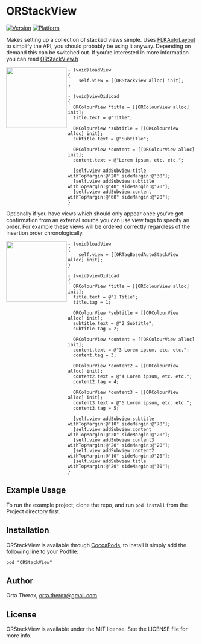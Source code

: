 # ORStackView

[![Version](http://cocoapod-badges.herokuapp.com/v/ORStackView/badge.png)](http://cocoadocs.org/docsets/ORStackView)
[![Platform](http://cocoapod-badges.herokuapp.com/p/ORStackView/badge.png)](http://cocoadocs.org/docsets/ORStackView)

Makes setting up a collection of stacked views simple.
Uses [FLKAutoLayout](https://github.com/dkduck/FLKAutoLayout) to simplify the API, you should probably be using it anyway. Depending on demand this can be switched out. If you're interested in more information you can read  [ORStackView.h](https://github.com/orta/ORStackView/blob/master/Classes/ios/ORStackView.h)

 <a href="https://github.com/orta/ORStackView/raw/master/web/simple.png"><img align="left" width="160" src="https://github.com/orta/ORStackView/raw/master/web/simple.png" /></a>

```objc
- (void)loadView
{
    self.view = [[ORStackView alloc] init];
}

- (void)viewDidLoad
{
  ORColourView *title = [[ORColourView alloc] init];
  title.text = @"Title";

  ORColourView *subtitle = [[ORColourView alloc] init];
  subtitle.text = @"Subtitle";

  ORColourView *content = [[ORColourView alloc] init];
  content.text = @"Lorem ipsum, etc. etc.";

  [self.view addSubview:title withTopMargin:@"20" sideMargin:@"30"];
  [self.view addSubview:subtitle withTopMargin:@"40" sideMargin:@"70"];
  [self.view addSubview:content withTopMargin:@"60" sideMargin:@"20"];
}
```

Optionally if you have views which should only appear once you've got confirmation from an external source you can use view tags to specify an order. For example these views will be ordered correctly regardless of the insertion order chronologically.

 <a href="https://github.com/orta/ORStackView/raw/master/web/tagged.png"><img align="left" width="160" src="https://github.com/orta/ORStackView/raw/master/web/tagged.png" /></a>

``` objc
- (void)loadView
{
    self.view = [[ORTagBasedAutoStackView alloc] init];
}

- (void)viewDidLoad
{
  ORColourView *title = [[ORColourView alloc] init];
  title.text = @"1 Title";
  title.tag = 1;

  ORColourView *subtitle = [[ORColourView alloc] init];
  subtitle.text = @"2 Subtitle";
  subtitle.tag = 2;

  ORColourView *content = [[ORColourView alloc] init];
  content.text = @"3 Lorem ipsum, etc. etc.";
  content.tag = 3;

  ORColourView *content2 = [[ORColourView alloc] init];
  content2.text = @"4 Lorem ipsum, etc. etc.";
  content2.tag = 4;

  ORColourView *content3 = [[ORColourView alloc] init];
  content3.text = @"5 Lorem ipsum, etc. etc.";
  content3.tag = 5;

  [self.view addSubview:subtitle withTopMargin:@"10" sideMargin:@"70"];
  [self.view addSubview:content withTopMargin:@"20" sideMargin:@"20"];
  [self.view addSubview:content3 withTopMargin:@"20" sideMargin:@"20"];
  [self.view addSubview:content2 withTopMargin:@"10" sideMargin:@"20"];
  [self.view addSubview:title withTopMargin:@"20" sideMargin:@"30"];
}
```

## Example Usage

To run the example project; clone the repo, and run `pod install` from the Project directory first.


## Installation

ORStackView is available through [CocoaPods](http://cocoapods.org), to install
it simply add the following line to your Podfile:

    pod "ORStackView"

## Author

Orta Therox, orta.therox@gmail.com

## License

ORStackView is available under the MIT license. See the LICENSE file for more info.

